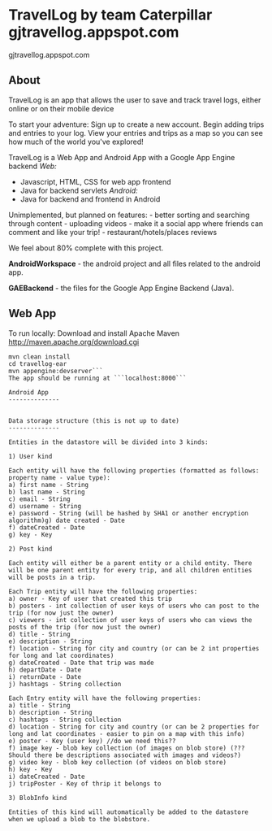 TravelLog by team Caterpillar gjtravellog.appspot.com 
===========
gjtravellog.appspot.com 

About
--------------
TravelLog is an app that allows the user to save and track travel logs, either online or on their mobile device 

To start your adventure: Sign up to create a new account. Begin adding trips and entries to your log. View your entries and trips as a map so you can see how much of the world you've explored!

TravelLog is a Web App and Android App with a Google App Engine backend
*Web:*
- Javascript, HTML, CSS for web app frontend
- Java for backend servlets
*Android:*
- Java for backend and frontend in Android 

Unimplemented, but planned on features:
	- better sorting and searching through content
	- uploading videos
	- make it a social app where friends can comment and like your trip!
	- restaurant/hotels/places reviews
	
We feel about 80% complete with this project.


**AndroidWorkspace** - the android project and all files related to the android app.

**GAEBackend** - the files for the Google App Engine Backend (Java).

Web App
--------------
To run locally:
Download and install Apache Maven http://maven.apache.org/download.cgi
``` cd Caterpillar/GAEBackend/travellog
mvn clean install
cd travellog-ear
mvn appengine:devserver```
The app should be running at ```localhost:8000```

Android App
--------------


Data storage structure (this is not up to date)
--------------

Entities in the datastore will be divided into 3 kinds:

1) User kind

Each entity will have the following properties (formatted as follows: property name - value type):
a) first name - String
b) last name - String
c) email - String
d) username - String
e) password - String (will be hashed by SHA1 or another encryption algorithm)g) date created - Date
f) dateCreated - Date
g) key - Key

2) Post kind

Each entity will either be a parent entity or a child entity. There will be one parent entity for every trip, and all children entities will be posts in a trip.

Each Trip entity will have the following properties:
a) owner - Key of user that created this trip
b) posters - int collection of user keys of users who can post to the trip (for now just the owner)
c) viewers - int collection of user keys of users who can views the posts of the trip (for now just the owner)
d) title - String
e) description - String
f) location - String for city and country (or can be 2 int properties for long and lat coordinates)
g) dateCreated - Date that trip was made
h) departDate - Date
i) returnDate - Date
j) hashtags - String collection

Each Entry entity will have the following properties:
a) title - String
b) description - String
c) hashtags - String collection
d) location - String for city and country (or can be 2 properties for long and lat coordinates - easier to pin on a map with this info)
e) poster - Key (user key) //do we need this??
f) image key - blob key collection (of images on blob store) (??? Should there be descriptions associated with images and videos?)
g) video key - blob key collection (of videos on blob store)
h) key - Key
i) dateCreated - Date
j) tripPoster - Key of thrip it belongs to

3) BlobInfo kind

Entities of this kind will automatically be added to the datastore when we upload a blob to the blobstore. 
